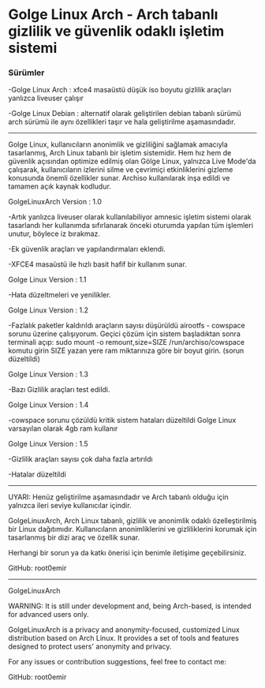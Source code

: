 <h1>Golge Linux Arch - Arch tabanlı gizlilik ve güvenlik odaklı işletim sistemi</h1>

<h3>Sürümler</h3>

-Golge Linux Arch : xfce4 masaüstü düşük iso boyutu gizlilik araçları yanlızca liveuser çalışır

-Golge Linux Debian : alternatif olarak geliştirilen debian tabanlı sürümü arch sürümü ile aynı özellikleri taşır ve hala geliştirilme aşamasındadır.

----

Golge Linux, kullanıcıların anonimlik ve gizliliğini sağlamak amacıyla tasarlanmış, Arch Linux tabanlı bir 
işletim sistemidir. Hem hız hem de güvenlik açısından optimize edilmiş olan Gölge Linux, yalnızca Live 
Mode'da çalışarak, kullanıcıların izlerini silme ve çevrimiçi etkinliklerini gizleme konusunda önemli 
özellikler sunar. Archiso kullanılarak inşa edildi ve tamamen açık kaynak kodludur.


GolgeLinuxArch Version : 1.0

-Artık yanlızca liveuser olarak kullanılabiliyor amnesic işletim sistemi olarak tasarlandı her kullanımda sıfırlanarak önceki oturumda yapılan tüm işlemleri unutur, böylece iz bırakmaz.

-Ek güvenlik araçları ve yapılandırmaları eklendi.

-XFCE4 masaüstü ile hızlı basit hafif bir kullanım sunar.

Golge Linux Version : 1.1

-Hata düzeltmeleri ve yenilikler.

Golge Linux Version : 1.2

-Fazlalık paketler kaldırıldı araçların sayısı düşürüldü airootfs - cowspace sorunu üzerine çalışıyorum. Geçici çözüm için sistem başladıktan sonra terminali açıp: sudo mount -o remount,size=SIZE /run/archiso/cowspace  komutu girin SIZE yazan yere ram miktarınıza göre 
bir boyut girin. (sorun düzeltildi)

Golge Linux Version : 1.3

-Bazı Gizlilik araçları test edildi.

Golge Linux Version : 1.4 

-cowspace sorunu çözüldü kritik sistem hataları düzeltildi Golge Linux varsayılan olarak 4gb ram kullanır

Golge Linux Version : 1.5

-Gizlilik araçları sayısı çok daha fazla artırıldı

-Hatalar düzeltildi

---------------

UYARI:  Henüz geliştirilme aşamasındadır ve Arch tabanlı olduğu için yalnızca ileri seviye kullanıcılar içindir.

GolgeLinuxArch, Arch Linux tabanlı, gizlilik ve anonimlik odaklı özelleştirilmiş bir Linux dağıtımıdır. Kullanıcıların anonimliklerini ve gizliliklerini korumak için tasarlanmış bir dizi araç ve özellik sunar.

Herhangi bir sorun ya da katkı önerisi için benimle iletişime geçebilirsiniz.

GitHub: root0emir 


--------------------------------------------------------------------------------------------------------------------------------

GolgeLinuxArch

WARNING: It is still under development and, being Arch-based, is intended for advanced users only.

GolgeLinuxArch is a privacy and anonymity-focused, customized Linux distribution based on Arch Linux. It provides a set of tools and features designed to protect users' anonymity and privacy.

For any issues or contribution suggestions, feel free to contact me:

GitHub: root0emir
